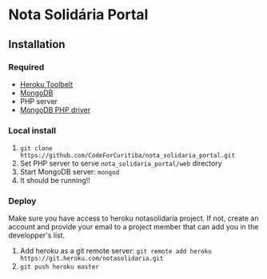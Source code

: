 # Nota Solidária Portal

## Installation

### Required

 - [Heroku Toolbelt](https://devcenter.heroku.com/articles/heroku-command#installing-the-heroku-cli)
 - [MongoDB](https://docs.mongodb.com/manual/installation/)
 - PHP server
 - [MongoDB PHP driver](https://docs.mongodb.com/ecosystem/drivers/php/)

### Local install

 1. `git clone https://github.com/CodeForCuritiba/nota_solidaria_portal.git`
 2. Set PHP server to serve `nota_solidaria_portal/web` directory
 3. Start MongoDB server: `mongod`
 4. It should be running!!

### Deploy
 
 Make sure you have access to heroku notasolidaria project. If not, create an account and provide your email to a project member that can add you in the developper's list.

 1. Add heroku as a git remote server: `git remote add heroku https://git.heroku.com/notasolidaria.git`
 2. `git push heroku master`

